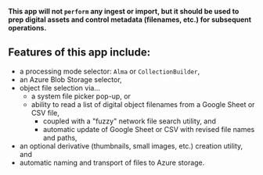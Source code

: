 **This app will not `perform` any ingest or import, but it should be used to prep digital assets and control metadata (filenames, etc.) for subsequent operations.**

  
## Features of this app include:  
  
  - a processing mode selector: `Alma` or `CollectionBuilder`,  
  - an Azure Blob Storage selector,  
  - object file selection via...  
    - a system file picker pop-up, or  
    - ability to read a list of digital object filenames from a Google Sheet or CSV file,  
      - coupled with a "fuzzy" network file search utility, and
      - automatic update of Google Sheet or CSV with revised file names and paths,
  - an optional derivative (thumbnails, small images, etc.) creation utility, and
  - automatic naming and transport of files to Azure storage.
